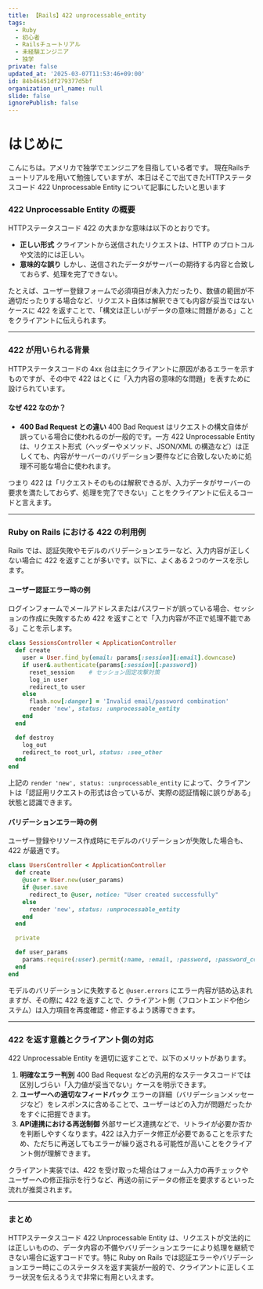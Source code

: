 ```yaml
---
title: 【Rails】422 unprocessable_entity
tags:
  - Ruby
  - 初心者
  - Railsチュートリアル
  - 未経験エンジニア
  - 独学
private: false
updated_at: '2025-03-07T11:53:46+09:00'
id: 84b46451df279377d5bf
organization_url_name: null
slide: false
ignorePublish: false
---
```

# はじめに

こんにちは。アメリカで独学でエンジニアを目指している者です。
現在Railsチュートリアルを用いて勉強していますが、本日はそこで出てきたHTTPステータスコード 422 Unprocessable Entity について記事にしたいと思います

### 422 Unprocessable Entity の概要

HTTPステータスコード 422 の大まかな意味は以下のとおりです。

- **正しい形式**
  クライアントから送信されたリクエストは、HTTP のプロトコルや文法的には正しい。
- **意味的な誤り**
  しかし、送信されたデータがサーバーの期待する内容と合致しておらず、処理を完了できない。

たとえば、ユーザー登録フォームで必須項目が未入力だったり、数値の範囲が不適切だったりする場合など、リクエスト自体は解釈できても内容が妥当ではないケースに 422 を返すことで、「構文は正しいがデータの意味に問題がある」ことをクライアントに伝えられます。

---

### 422 が用いられる背景

HTTPステータスコードの 4xx 台は主にクライアントに原因があるエラーを示すものですが、その中で 422 はとくに「入力内容の意味的な問題」を表すために設けられています。

#### なぜ 422 なのか？

- **400 Bad Request との違い**
  400 Bad Request はリクエストの構文自体が誤っている場合に使われるのが一般的です。一方 422 Unprocessable Entity は、リクエスト形式（ヘッダーやメソッド、JSON/XML の構造など）は正しくても、内容がサーバーのバリデーション要件などに合致しないために処理不可能な場合に使われます。

つまり 422 は「リクエストそのものは解釈できるが、入力データがサーバーの要求を満たしておらず、処理を完了できない」ことをクライアントに伝えるコードと言えます。

---

### Ruby on Rails における 422 の利用例

Rails では、認証失敗やモデルのバリデーションエラーなど、入力内容が正しくない場合に 422 を返すことが多いです。以下に、よくある２つのケースを示します。

#### ユーザー認証エラー時の例

ログインフォームでメールアドレスまたはパスワードが誤っている場合、セッションの作成に失敗するため 422 を返すことで「入力内容が不正で処理不能である」ことを示します。

```ruby
class SessionsController < ApplicationController
  def create
    user = User.find_by(email: params[:session][:email].downcase)
    if user&.authenticate(params[:session][:password])
      reset_session    # セッション固定攻撃対策
      log_in user
      redirect_to user
    else
      flash.now[:danger] = 'Invalid email/password combination'
      render 'new', status: :unprocessable_entity
    end
  end

  def destroy
    log_out
    redirect_to root_url, status: :see_other
  end
end
```

上記の `render 'new', status: :unprocessable_entity` によって、クライアントは「認証用リクエストの形式は合っているが、実際の認証情報に誤りがある」状態と認識できます。

#### バリデーションエラー時の例

ユーザー登録やリソース作成時にモデルのバリデーションが失敗した場合も、422 が最適です。

```ruby
class UsersController < ApplicationController
  def create
    @user = User.new(user_params)
    if @user.save
      redirect_to @user, notice: "User created successfully"
    else
      render 'new', status: :unprocessable_entity
    end
  end

  private

  def user_params
    params.require(:user).permit(:name, :email, :password, :password_confirmation)
  end
end
```

モデルのバリデーションに失敗すると `@user.errors` にエラー内容が詰め込まれますが、その際に 422 を返すことで、クライアント側（フロントエンドや他システム）は入力項目を再度確認・修正するよう誘導できます。

---

### 422 を返す意義とクライアント側の対応

422 Unprocessable Entity を適切に返すことで、以下のメリットがあります。

1. **明確なエラー判別**
   400 Bad Request などの汎用的なステータスコードでは区別しづらい「入力値が妥当でない」ケースを明示できます。
2. **ユーザーへの適切なフィードバック**
   エラーの詳細（バリデーションメッセージなど）をレスポンスに含めることで、ユーザーはどの入力が問題だったかをすぐに把握できます。
3. **API連携における再送制御**
   外部サービス連携などで、リトライが必要か否かを判断しやすくなります。422 は入力データ修正が必要であることを示すため、ただちに再送してもエラーが繰り返される可能性が高いことをクライアント側が理解できます。

クライアント実装では、422 を受け取った場合はフォーム入力の再チェックやユーザーへの修正指示を行うなど、再送の前にデータの修正を要求するといった流れが推奨されます。

---

### まとめ

HTTPステータスコード 422 Unprocessable Entity は、リクエストが文法的には正しいものの、データ内容の不備やバリデーションエラーにより処理を継続できない場合に返すコードです。特に Ruby on Rails では認証エラーやバリデーションエラー時にこのステータスを返す実装が一般的で、クライアントに正しくエラー状況を伝えるうえで非常に有用といえます。


